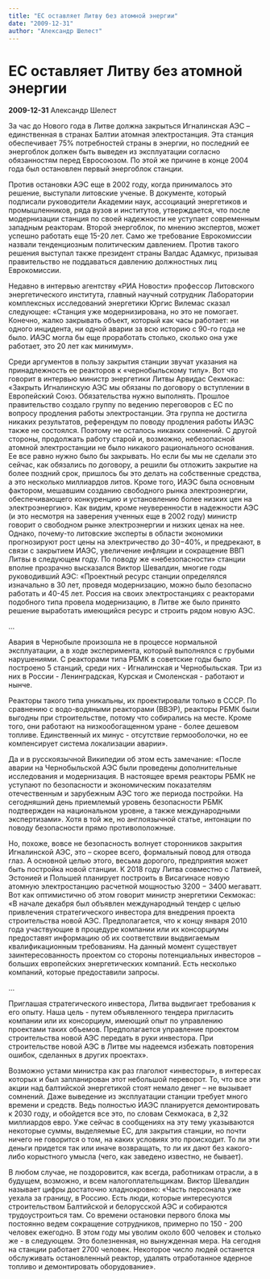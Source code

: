 ```yaml
---
title: "ЕС оставляет Литву без атомной энергии"
date: "2009-12-31"
author: "Александр Шелест"
---
```


# ЕС оставляет Литву без атомной энергии

**2009-12-31** Александр Шелест

За час до Нового года в Литве должна закрыться Игналинская АЭС – единственная в странах Балтии атомная электростанция. Эта станция обеспечивает 75% потребностей страны в энергии, но последний ее энергоблок должен быть выведен из эксплуатации согласно обязанностям перед Евросоюзом. По этой же причине в конце 2004 года был остановлен первый энергоблок станции.

Против остановки АЭС еще в 2002 году, когда принималось это решение, выступали литовские ученые. В документе, который подписали руководители Академии наук, ассоциаций энергетиков и промышленников, ряда вузов и институтов, утверждается, что после модернизации станция по своей надежности не уступает современным западным реакторам. Второй энергоблок, по мнению экспертов, может успешно работать еще 15-20 лет. Само же требование Еврокомиссии назвали тенденциозным политическим давлением. Против такого решения выступал также президент страны Валдас Адамкус, призывая правительство не поддаваться давлению должностных лиц Еврокомиссии.

Недавно в интервью агентству «РИА Новости» профессор Литовского энергетического института, главный научный сотрудник Лаборатории комплексных исследований энергетики Юргис Вилемас сказал следующее: «Станция уже модернизирована, но это не помогает. Конечно, жалко закрывать объект, который как часы работает: ни одного инцидента, ни одной аварии за всю историю с 90-го года не было. ИАЭС могла бы еще проработать столько, сколько она уже работает, это 20 лет как минимум».

Среди аргументов в пользу закрытия станции звучат указания на принадлежность ее реакторов к «чернобыльскому типу». Вот что говорит в интервью министр энергетики Литвы Арвидас Секмокас: «Закрыть Игналинскую АЭС мы обязаны по договору о вступлении в Европейский Союз. Обязательства нужно выполнять. Прошлое правительство создало группу по ведению переговоров с ЕС по вопросу продления работы электростанции. Эта группа не достигла никаких результатов, референдум по поводу продления работы ИАЭС также не состоялся. Поэтому не осталось никаких сомнений. С другой стороны, продолжать работу старой и, возможно, небезопасной атомной электростанции не было никакого рационального основания. Ее все равно нужно было бы закрывать. Но если бы мы не сделали это сейчас, как обязались по договору, а решили бы отложить закрытие на более поздний срок, пришлось бы это делать на собственные средства, а это несколько миллиардов литов. Кроме того, ИАЭС была основным фактором, мешавшим созданию свободного рынка электроэнергии, обеспечивающего конкуренцию и установлению более низких цен на электроэнергию». Как видим, кроме неуверенности в надежности АЭС (и это несмотря на заверения ученных еще в 2002 году) министр говорит о свободном рынке электроэнергии и низких ценах на нее. Однако, почему-то литовские эксперты в области экономики прогнозируют рост цены на электричество до 30−40%, и предрекают, в связи с закрытием ИАЭС, увеличение инфляции и сокращение ВВП Литвы в следующем году. По поводу же «небезопасности» станции вполне прозрачно высказался Виктор Шевалдин, многие годы руководивший АЭС: «Проектный ресурс станции определялся изначально в 30 лет, проведя модернизацию, можно было безопасно работать и 40-45 лет. Россия на своих электростанциях с реакторами подобного типа провела модернизацию, в Литве же было принято решение выработать имеющийся ресурс и строить рядом новую АЭС.

…

Авария в Чернобыле произошла не в процессе нормальной эксплуатации, а в ходе эксперимента, который выполнялся с грубыми нарушениями. С реакторами типа РБМК в советские годы было построено 5 станций, среди них - Игналинская и Чернобыльская. Три из них в России - Ленинградская, Курская и Смоленская - работают и нынче.

Реакторы такого типа уникальны, их проектировали только в СССР. По сравнению с водо-водяными реакторами (ВВЭР), реакторы РБМК были выгодны при строительстве, потому что собирались на месте. Кроме того, они работают на низкообогащенном уране - более дешевом топливе. Единственный их минус - отсутствие гермооболочки, но ее компенсирует система локализации аварии».

Да и в русскоязычной Википедии об этом есть замечание: «После аварии на Чернобыльской АЭС были проведены дополнительные исследования и модернизация. В настоящее время реакторы РБМК не уступают по безопасности и экономическим показателям отечественным и зарубежным АЭС того же периода постройки. На сегодняшний день приемлемый уровень безопасности РБМК подтвержден на национальном уровне, а также международными экспертизами». Хотя в той же, но англоязычной статье, интонации по поводу безопасности прямо противоположные.

Но, похоже, вовсе не безопасность волнует сторонников закрытия Игналинской АЭС, это – скорее всего, формальный повод для отвода глаз. А основной целью этого, весьма дорогого, предприятия может быть постройка новой станции. К 2018 году Литва совместно с Латвией, Эстонией и Польшей планирует построить в Висагинасе новую атомную электростанцию расчетной мощностью 3200 − 3400 мегаватт. Вот как оптимистично об этом говорит министр энергетики Секмокас: «В начале декабря был объявлен международный тендер с целью привлечения стратегического инвестора для внедрения проекта строительства новой АЭС. Предполагается, что к концу января 2010 года участвующие в процедуре компании или их консорциумы предоставят информацию об их соответствии выдвигаемым квалификационным требованиям. На данный момент существует заинтересованность проектом со стороны потенциальных инвесторов − больших европейских энергетических компаний. Есть несколько компаний, которые предоставили запросы.

…

Приглашая стратегического инвестора, Литва выдвигает требования к его опыту. Наша цель - путем объявленного тендера пригласить компании или их консорциум, имеющий опыт по управлению проектами таких объемов. Предполагается управление проектом строительства новой АЭС передать в руки инвестора. При строительстве новой АЭС в Литве мы надеемся избежать повторения ошибок, сделанных в других проектах».

Возможно устами министра как раз глаголют «инвесторы», в интересах которых и был запланирован этот небольшой переворот. То, что все эти акции над балтийской энергетикой стоят немало денег – не вызывает сомнений. Даже выведение из эксплуатации станции требует много времени и средств. Ведь полностью ИАЭС планируется демонтировать к 2030 году, и обойдется все это, по словам Секмокаса, в 2,32 миллиардов евро. Уже сейчас в сообщениях на эту тему указываются некоторые суммы, выделяемые ЕС, для закрытия станции, но почти ничего не говорится о том, на каких условиях это происходит. То ли эти деньги придется так или иначе возвращать, то ли их дают без какого-либо корыстного умысла (чего, как заведено известно, не бывает).

В любом случае, не поздоровится, как всегда, работникам отрасли, а в будущем, возможно, и всем налогоплательщикам. Виктор Шевалдин называет цифры достаточно хладнокровно: «Часть персонала уже уехала за границу, в Россию. Есть люди, которые интересуются строительством Балтийской и белорусской АЭС и собираются трудоустроиться там. Со времени остановки первого блока мы постоянно ведем сокращение сотрудников, примерно по 150 - 200 человек ежегодно. В этом году мы уволим около 600 человек и столько же - в следующем. Это болезненная, но вынужденная мера. На сегодня на станции работает 2700 человек. Некоторое число людей останется обслуживать остановленный реактор, удалять отработанное ядерное топливо и демонтировать оборудование».